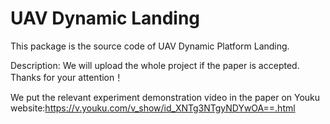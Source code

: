 # UAV Dynamic Landing
This package is the source code of UAV Dynamic Platform Landing.

Description: We will upload the whole project if the paper is accepted. Thanks for your attention！

We put the relevant experiment demonstration video in the paper on Youku website:https://v.youku.com/v_show/id_XNTg3NTgyNDYwOA==.html
